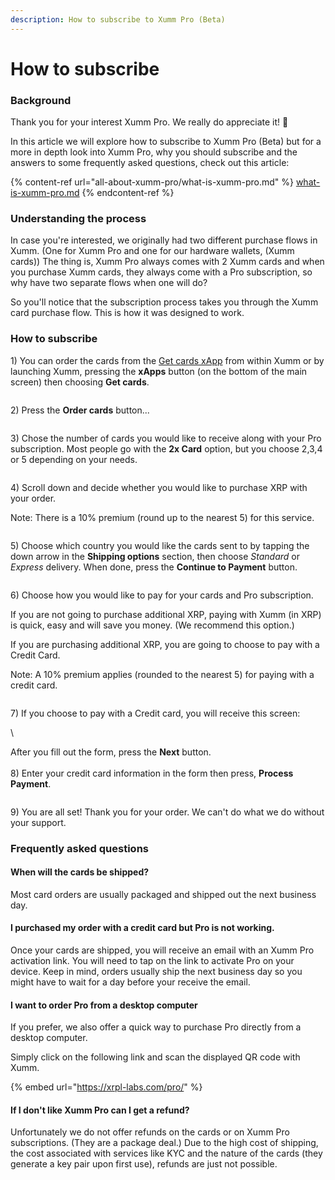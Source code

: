 ```yaml
---
description: How to subscribe to Xumm Pro (Beta)
---
```


# How to subscribe

### **Background**

Thank you for your interest Xumm Pro. We really do appreciate it! 🤗

In this article we will explore how to subscribe to Xumm Pro (Beta) but for a more in depth look into Xumm Pro, why you should subscribe and the answers to some frequently asked questions, check out this article:

{% content-ref url="all-about-xumm-pro/what-is-xumm-pro.md" %}
[what-is-xumm-pro.md](all-about-xumm-pro/what-is-xumm-pro.md)
{% endcontent-ref %}

### Understanding the process

In case you're interested, we originally had two different purchase flows in Xumm. (One for Xumm Pro and one for our hardware wallets, (Xumm cards)) The thing is, Xumm Pro always comes with 2 Xumm cards and when you purchase Xumm cards, they always come with a Pro subscription, so why have two separate flows when one will do?&#x20;

So you'll notice that the subscription process takes you through the Xumm card purchase flow. This is how it was designed to work.&#x20;

### **How to subscribe**

1\) You can order the cards from the [Get cards xApp](https://xumm.app/detect/xapp:xumm.tangem-order) from within Xumm or by launching Xumm, pressing the **xApps** button (on the bottom of the main screen) then choosing **Get cards**.



<figure><img src="../.gitbook/assets/Get cards 1.png" alt=""><figcaption></figcaption></figure>

2\) Press the **Order cards** button...&#x20;

<figure><img src="../.gitbook/assets/image (3) (1).png" alt=""><figcaption></figcaption></figure>

3\) Chose the number of cards you would like to receive along with your Pro subscription. Most people go with the **2x Card** option, but you choose 2,3,4 or 5 depending on your needs.&#x20;

<figure><img src="../.gitbook/assets/image (1) (1) (1) (1) (1) (1).png" alt=""><figcaption></figcaption></figure>

4\) Scroll down and decide whether you would like to purchase XRP with your order.

Note: There is a 10% premium (round up to the nearest 5) for this service.

<figure><img src="../.gitbook/assets/image (1) (1) (1) (1) (1) (1) (1).png" alt=""><figcaption></figcaption></figure>

5\) Choose which country you would like the cards sent to by tapping the down arrow in the **Shipping options** section, then choose _Standard_ or _Express_ delivery. When done, press the **Continue to Payment** button.

<figure><img src="../.gitbook/assets/image (2) (1) (1) (1) (1).png" alt=""><figcaption></figcaption></figure>

6\) Choose how you would like to pay for your cards and Pro subscription.

If you are not going to purchase additional XRP, paying with Xumm (in XRP) is quick, easy and will save you money. (We recommend this option.)

If you are purchasing additional XRP, you are going to choose to pay with a Credit Card.

Note: A 10% premium applies (rounded to the nearest 5) for paying with a credit card.

<figure><img src="../.gitbook/assets/image (3).png" alt=""><figcaption></figcaption></figure>

7\) If you choose to pay with a Credit card, you will receive this screen:

<img src="../.gitbook/assets/image (1) (1) (1) (1) (1).png" alt="" data-size="original">\


After you fill out the form, press the **Next** button.\
\
8\) Enter your credit card information in the form then press, **Process Payment**.

<figure><img src="../.gitbook/assets/image (2) (1) (1) (1).png" alt=""><figcaption></figcaption></figure>

9\) You are all set! Thank you for your order. We can't do what we do without your support.



### Frequently asked questions

#### When will the cards be shipped?

Most card orders are usually packaged and shipped out the next business day.&#x20;

#### &#x20;I purchased my order with a credit card but Pro is not working.

Once your cards are shipped, you will receive an email with an Xumm Pro activation link. You will need to tap on the link to activate Pro on your device. Keep in mind, orders usually ship the next business day so you might have to wait for a day before your receive the email.

#### I want to order Pro from a desktop computer

If you prefer, we also offer a quick way to purchase Pro directly from a desktop computer.

Simply click on the following link and scan the displayed QR code with Xumm. &#x20;

{% embed url="https://xrpl-labs.com/pro/" %}

#### If I don't like Xumm Pro can I get a refund?

Unfortunately we do not offer refunds on the cards or on Xumm Pro subscriptions. (They are a package deal.) Due to the high cost of shipping, the cost associated with services like KYC and the nature of the cards (they generate a key pair upon first use), refunds are just not possible.
